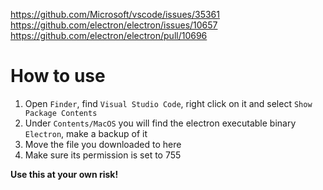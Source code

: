 https://github.com/Microsoft/vscode/issues/35361
https://github.com/electron/electron/issues/10657
https://github.com/electron/electron/pull/10696

# How to use
1. Open `Finder`, find `Visual Studio Code`, right click on it and select `Show Package Contents`
2. Under `Contents/MacOS` you will find the electron executable binary `Electron`, make a backup of it
3. Move the file you downloaded to here
4. Make sure its permission is set to 755

<b>Use this at your own risk! </b>
